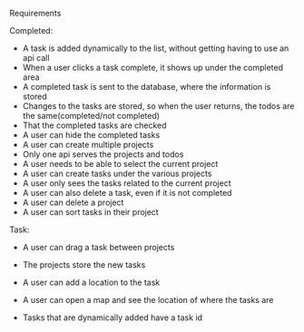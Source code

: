 Requirements

Completed:
* A task is added dynamically to the list, without getting having to use an api call
* When a user clicks a task complete, it shows up under the completed area
* A completed task is sent to the database, where the information is stored
* Changes to the tasks are stored, so when the user returns, the todos are the same(completed/not completed)
* That the completed tasks are checked
* A user can hide the completed tasks
* A user can create multiple projects
* Only one api serves the projects and todos
* A user needs to be able to select the current project
* A user can create tasks under the various projects
* A user only sees the tasks related to the current project
* A user can also delete a task, even if it is not completed
* A user can delete a project
* A user can sort tasks in their project



Task:
* A user can drag a task between projects
* The projects store the new tasks


* A user can add a location to the task
* A user can open a map and see the location of where the tasks are
* Tasks that are dynamically added have a task id
